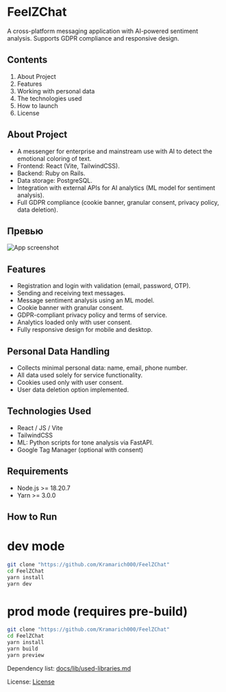 # FeelZChat

A cross-platform messaging application with AI-powered sentiment analysis. Supports GDPR compliance and responsive design.

## Contents

1. About Project
2. Features
3. Working with personal data
4. The technologies used
5. How to launch
6. License

## About Project

- A messenger for enterprise and mainstream use with AI to detect the emotional coloring of text.
- Frontend: React (Vite, TailwindCSS).
- Backend: Ruby on Rails.
- Data storage: PostgreSQL.
- Integration with external APIs for AI analytics (ML model for sentiment analysis).
- Full GDPR compliance (cookie banner, granular consent, privacy policy, data deletion).

## Превью

![App screenshot](./screenshots/main-interface.png)

## Features

- Registration and login with validation (email, password, OTP).
- Sending and receiving text messages.
- Message sentiment analysis using an ML model.
- Cookie banner with granular consent.
- GDPR-compliant privacy policy and terms of service.
- Analytics loaded only with user consent.
- Fully responsive design for mobile and desktop.

## Personal Data Handling

- Collects minimal personal data: name, email, phone number.
- All data used solely for service functionality.
- Cookies used only with user consent.
- User data deletion option implemented.

## Technologies Used

- React / JS / Vite
- TailwindCSS
- ML: Python scripts for tone analysis via FastAPI.
- Google Tag Manager (optional with consent)

## Requirements

- Node.js >= 18.20.7
- Yarn >= 3.0.0

## How to Run

# dev mode

```bash
git clone "https://github.com/Kramarich000/FeelZChat"
cd FeelZChat
yarn install
yarn dev
```

# prod mode (requires pre-build)

```bash
git clone "https://github.com/Kramarich000/FeelZChat"
cd FeelZChat
yarn install
yarn build
yarn preview
```

Dependency list: [docs/lib/used-libraries.md](./docs/lib/used-libraries.md)

License: [License](https://github.com/Kramarich000/FeelZChat/blob/main/docs/en/LICENSE_EN.md)
